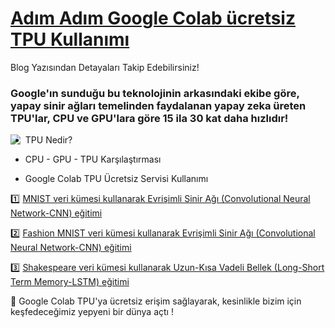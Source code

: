 
# [Adım Adım Google Colab ücretsiz TPU Kullanımı]() 
Blog Yazısından Detayaları Takip Edebilirsiniz!
### Google'ın sunduğu bu teknolojinin arkasındaki ekibe göre, yapay sinir ağları temelinden faydalanan yapay zeka üreten TPU'lar, CPU ve GPU'lara göre 15 ila 30 kat daha hızlıdır!
<img align="left" src="https://i.ytimg.com/vi/78P0pBj-i4c/maxresdefault.jpg">

* TPU Nedir?

* CPU - GPU - TPU Karşılaştırması

* Google Colab TPU Ücretsiz Servisi Kullanımı

1️⃣ [MNIST veri kümesi kullanarak Evrişimli Sinir Ağı (Convolutional Neural Network-CNN) eğitimi]()

2️⃣ [Fashion MNIST veri kümesi kullanarak Evrişimli Sinir Ağı (Convolutional Neural Network-CNN) eğitimi]()

3️⃣ [Shakespeare veri kümesi kullanarak Uzun-Kısa Vadeli Bellek (Long-Short Term Memory-LSTM) eğitimi]()

🌈 Google Colab TPU'ya ücretsiz erişim sağlayarak, kesinlikle bizim için keşfedeceğimiz yepyeni bir dünya açtı !
